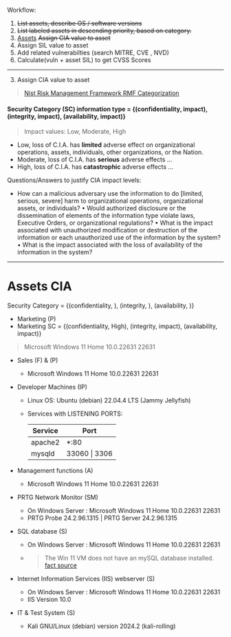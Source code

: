 Workflow:
1. ~~List assets, describe OS / software versions~~
2. ~~List labeled assets in descending priority, based on category.~~
3. [Assets](#assets) ~~Assign CIA value to asset~~
4. Assign SIL value to asset
5. Add related vulnerabilties (search MITRE, CVE , NVD)
6. Calculate(vuln + asset SIL) to get CVSS Scores
___
3. Assign CIA value to asset
> [Nist Risk Management Framework RMF Categorization](https://csrc.nist.gov/Projects/risk-management/about-rmf/categorize-step)
#### Security Category (SC) information type = {(confidentiality, impact), (integrity, impact), (availability, impact)}
> Impact values: Low, Moderate, High

- Low, loss of C.I.A. has **limited** adverse effect on organizational operations, assets, individuals, other organizations, or the Nation.
- Moderate, loss of C.I.A. has **serious** adverse effects ...
- High, loss of C.I.A. has **catastrophic** adverse effects ...

Questions/Answers to justify CIA impact levels:
- How can a malicious adversary use the information to do [limited, serious, severe] harm to organizational operations, organizational assets, or individuals?
• Would authorized disclosure or the dissemination of elements of the information type violate laws, Executive Orders, or organizational regulations?
• What is the impact associated with unauthorized modification or destruction of the information or each unauthorized use of the information by the system?
• What is the impact associated with the loss of availability of the information in the system?
___

# Assets CIA
Security Category = {(confidentiality, ), (integrity, ), (availability, )}

- Marketing (P)
- Marketing SC = {(confidentiality, High), (integrity, impact), (availability, impact)}
> Microsoft Windows 11 Home 10.0.22631 22631

- Sales (F) & (P)
  - Microsoft Windows 11 Home 10.0.22631 22631

- Developer Machines (IP)
  - Linux OS: Ubuntu (debian) 22.04.4 LTS (Jammy Jellyfish) 
  - Services with LISTENING PORTS:
    
    | Service      | Port            |
    |--------------|-----------------|
    | apache2      | *:80            |
    | mysqld       | 33060 \| 3306    |

- Management functions (A)
  - Microsoft Windows 11 Home 10.0.22631 22631

- PRTG Network Monitor (SM)
  - On Windows Server : Microsoft Windows 11 Home 10.0.22631 22631
  - PRTG Probe 24.2.96.1315 | PRTG Server 24.2.96.1315

- SQL database (S)
  - On Windows Server : Microsoft Windows 11 Home 10.0.22631 22631
  - > The Win 11 VM does not have an mySQL database installed. [fact source](https://github.com/FredericGariepy/LighthouseLabs/edit/main/PKM/W2/D5/project/%5BSTEP%201%5D.md)

- Internet Information Services (IIS) webserver (S)
  - On Windows Server : Microsoft Windows 11 Home 10.0.22631 22631
  - IIS Version 10.0

- IT & Test System (S)
  - Kali GNU/Linux (debian) version 2024.2 (kali-rolling)
